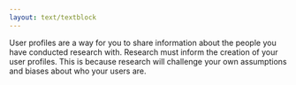 ```yaml
---
layout: text/textblock
---
```

User profiles are a way for you to share information about the people you have conducted research with.  Research must inform the creation of your user profiles. This is because research will challenge your own assumptions and biases about who your users are. 
